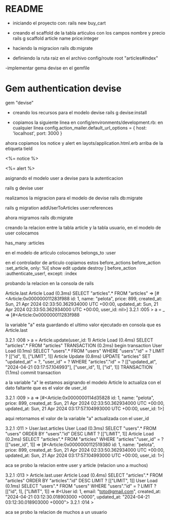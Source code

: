 # README

- iniciando el proyecto con:
rails new buy_cart

- creando el scaffold de la tabla articulos con los campos nombre y precio
 rails g scaffold article name price:integer

- haciendo la migracion
rails db:migrate

- definiendo la ruta raiz en el archivo config/route
root "articles#index"

-implementar gema devise en el gemfile
# Gem authentication devise
gem "devise"

- creando los recursos para el modelo devise
rails g devise:install

- copiamos la siguiente linea en 
config/environments/development.rb: en cualquier linea
config.action_mailer.default_url_options = { host: 'localhost', port: 3000 }

ahora copiamos los notice y alert en layots/application.html.erb
arriba de la etiqueta tield
<p class="notice"><%= notice %></p>
 <p class="alert"><%= alert %></p>

asignando el modelo user a devise
para la autenticacion

rails g devise user

realizamos la migracion para el modelo de devise
rails db:migrate


rails g migration  addUserToArticles user:references

ahora migramos
rails db:migrate

creando la relacion entre la tabla article y la tabla usuario, 
en el modelo de user colocamos

has_many :articles

en el modelo de articulo colocamos
 belongs_to :user

 en el controlador de articulo copiamos estos before_actions
   before_action :set_article, only: %i[ show edit update destroy ]
  before_action :authenticate_user!, except: :index

  probando la relacion en la consola de rails


  Article.last
  Article Load (0.3ms)  SELECT "articles".* FROM "articles"
 => 
[#<Article:0x000000011283f988
  id: 1,
  name: "pelota",
  price: 899,
  created_at: Sun, 21 Apr 2024 02:33:50.362934000 UTC +00:00,
  updated_at: Sun, 21 Apr 2024 02:33:50.362934000 UTC +00:00,
  user_id: nil>] 
3.2.1 :005 > a = _
 => 
[#<Article:0x000000011283f988

la variable "a" esta guardando el ultimo valor ejecutado en consola que es Article.last



3.2.1 :008 > a = Article.update(user_id: 1)
  Article Load (0.4ms)  SELECT "articles".* FROM "articles"
  TRANSACTION (0.2ms)  begin transaction
  User Load (0.1ms)  SELECT "users".* FROM "users" WHERE "users"."id" = ? LIMIT ?  [["id", 1], ["LIMIT", 1]]
  Article Update (0.8ms)  UPDATE "articles" SET "updated_at" = ?, "user_id" = ? WHERE "articles"."id" = ?  [["updated_at", "2024-04-21 03:17:57.104993"], ["user_id", 1], ["id", 1]]
  TRANSACTION (1.1ms)  commit transaction

  a la variable "a" le estamos asignando el modelo Article lo actualiza
  con el dato faltante que es el valor de user_id

3.2.1 :009 > a
 => 
[#<Article:0x0000000114d35828
  id: 1,
  name: "pelota",
  price: 899,
  created_at: Sun, 21 Apr 2024 02:33:50.362934000 UTC +00:00,
  updated_at: Sun, 21 Apr 2024 03:17:57.104993000 UTC +00:00,
  user_id: 1>] 

  aqui retornamos el valor de la variable "a" actualizada con el user_id



  3.2.1 :011 > User.last.articles
  User Load (0.3ms)  SELECT "users".* FROM "users" ORDER BY "users"."id" DESC LIMIT ?  [["LIMIT", 1]]
  Article Load (0.2ms)  SELECT "articles".* FROM "articles" WHERE "articles"."user_id" = ?  [["user_id", 1]]
 => 
[#<Article:0x0000000112519380
  id: 1,
  name: "pelota",
  price: 899,
  created_at: Sun, 21 Apr 2024 02:33:50.362934000 UTC +00:00,
  updated_at: Sun, 21 Apr 2024 03:17:57.104993000 UTC +00:00,
  user_id: 1>] 

  aca se probo la relacion entre user y article (relacion uno a muchos)


  3.2.1 :013 > Article.last.user
  Article Load (0.4ms)  SELECT "articles".* FROM "articles" ORDER BY "articles"."id" DESC LIMIT ?  [["LIMIT", 1]]
  User Load (0.1ms)  SELECT "users".* FROM "users" WHERE "users"."id" = ? LIMIT ?  [["id", 1], ["LIMIT", 1]]
 => #<User id: 1, email: "toto@gmail.com", created_at: "2024-04-21 03:12:30.018903000 +0000", updated_at: "2024-04-21 03:12:30.018903000 +0000"> 
3.2.1 :014 > 

aca se probo la relacion de muchos a un usuario
